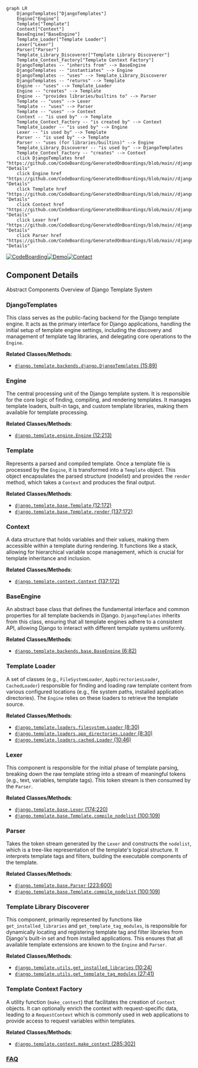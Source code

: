 ```mermaid
graph LR
    DjangoTemplates["DjangoTemplates"]
    Engine["Engine"]
    Template["Template"]
    Context["Context"]
    BaseEngine["BaseEngine"]
    Template_Loader["Template Loader"]
    Lexer["Lexer"]
    Parser["Parser"]
    Template_Library_Discoverer["Template Library Discoverer"]
    Template_Context_Factory["Template Context Factory"]
    DjangoTemplates -- "inherits from" --> BaseEngine
    DjangoTemplates -- "instantiates" --> Engine
    DjangoTemplates -- "uses" --> Template_Library_Discoverer
    DjangoTemplates -- "returns" --> Template
    Engine -- "uses" --> Template_Loader
    Engine -- "creates" --> Template
    Engine -- "provides libraries/builtins to" --> Parser
    Template -- "uses" --> Lexer
    Template -- "uses" --> Parser
    Template -- "uses" --> Context
    Context -- "is used by" --> Template
    Template_Context_Factory -- "is created by" --> Context
    Template_Loader -- "is used by" --> Engine
    Lexer -- "is used by" --> Template
    Parser -- "is used by" --> Template
    Parser -- "uses (for libraries/builtins)" --> Engine
    Template_Library_Discoverer -- "is used by" --> DjangoTemplates
    Template_Context_Factory -- "creates" --> Context
    click DjangoTemplates href "https://github.com/CodeBoarding/GeneratedOnBoardings/blob/main//django/DjangoTemplates.md" "Details"
    click Engine href "https://github.com/CodeBoarding/GeneratedOnBoardings/blob/main//django/Engine.md" "Details"
    click Template href "https://github.com/CodeBoarding/GeneratedOnBoardings/blob/main//django/Template.md" "Details"
    click Context href "https://github.com/CodeBoarding/GeneratedOnBoardings/blob/main//django/Context.md" "Details"
    click Lexer href "https://github.com/CodeBoarding/GeneratedOnBoardings/blob/main//django/Lexer.md" "Details"
    click Parser href "https://github.com/CodeBoarding/GeneratedOnBoardings/blob/main//django/Parser.md" "Details"
```
[![CodeBoarding](https://img.shields.io/badge/Generated%20by-CodeBoarding-9cf?style=flat-square)](https://github.com/CodeBoarding/GeneratedOnBoardings)[![Demo](https://img.shields.io/badge/Try%20our-Demo-blue?style=flat-square)](https://www.codeboarding.org/demo)[![Contact](https://img.shields.io/badge/Contact%20us%20-%20contact@codeboarding.org-lightgrey?style=flat-square)](mailto:contact@codeboarding.org)

## Component Details

Abstract Components Overview of Django Template System

### DjangoTemplates
This class serves as the public-facing backend for the Django template engine. It acts as the primary interface for Django applications, handling the initial setup of template engine settings, including the discovery and management of template tag libraries, and delegating core operations to the `Engine`.


**Related Classes/Methods**:

- <a href="https://github.com/django/django/blob/master/django/template/backends/django.py#L15-L89" target="_blank" rel="noopener noreferrer">`django.template.backends.django.DjangoTemplates` (15:89)</a>


### Engine
The central processing unit of the Django template system. It is responsible for the core logic of finding, compiling, and rendering templates. It manages template loaders, built-in tags, and custom template libraries, making them available for template processing.


**Related Classes/Methods**:

- <a href="https://github.com/django/django/blob/master/django/template/engine.py#L12-L213" target="_blank" rel="noopener noreferrer">`django.template.engine.Engine` (12:213)</a>


### Template
Represents a parsed and compiled template. Once a template file is processed by the `Engine`, it is transformed into a `Template` object. This object encapsulates the parsed structure (nodelist) and provides the `render` method, which takes a `Context` and produces the final output.


**Related Classes/Methods**:

- <a href="https://github.com/django/django/blob/master/django/template/base.py#L12-L172" target="_blank" rel="noopener noreferrer">`django.template.base.Template` (12:172)</a>
- <a href="https://github.com/django/django/blob/master/django/template/base.py#L137-L172" target="_blank" rel="noopener noreferrer">`django.template.base.Template.render` (137:172)</a>


### Context
A data structure that holds variables and their values, making them accessible within a template during rendering. It functions like a stack, allowing for hierarchical variable scope management, which is crucial for template inheritance and inclusion.


**Related Classes/Methods**:

- <a href="https://github.com/django/django/blob/master/django/template/context.py#L137-L172" target="_blank" rel="noopener noreferrer">`django.template.context.Context` (137:172)</a>


### BaseEngine
An abstract base class that defines the fundamental interface and common properties for all template backends in Django. `DjangoTemplates` inherits from this class, ensuring that all template engines adhere to a consistent API, allowing Django to interact with different template systems uniformly.


**Related Classes/Methods**:

- <a href="https://github.com/django/django/blob/master/django/template/backends/base.py#L6-L82" target="_blank" rel="noopener noreferrer">`django.template.backends.base.BaseEngine` (6:82)</a>


### Template Loader
A set of classes (e.g., `FileSystemLoader`, `AppDirectoriesLoader`, `CachedLoader`) responsible for finding and loading raw template content from various configured locations (e.g., file system paths, installed application directories). The `Engine` relies on these loaders to retrieve the template source.


**Related Classes/Methods**:

- <a href="https://github.com/django/django/blob/master/django/template/loaders/filesystem.py#L8-L30" target="_blank" rel="noopener noreferrer">`django.template.loaders.filesystem.Loader` (8:30)</a>
- <a href="https://github.com/django/django/blob/master/django/template/loaders/app_directories.py#L8-L30" target="_blank" rel="noopener noreferrer">`django.template.loaders.app_directories.Loader` (8:30)</a>
- <a href="https://github.com/django/django/blob/master/django/template/loaders/cached.py#L10-L46" target="_blank" rel="noopener noreferrer">`django.template.loaders.cached.Loader` (10:46)</a>


### Lexer
This component is responsible for the initial phase of template parsing, breaking down the raw template string into a stream of meaningful tokens (e.g., text, variables, template tags). This token stream is then consumed by the `Parser`.


**Related Classes/Methods**:

- <a href="https://github.com/django/django/blob/master/django/template/base.py#L174-L220" target="_blank" rel="noopener noreferrer">`django.template.base.Lexer` (174:220)</a>
- <a href="https://github.com/django/django/blob/master/django/template/base.py#L100-L109" target="_blank" rel="noopener noreferrer">`django.template.base.Template.compile_nodelist` (100:109)</a>


### Parser
Takes the token stream generated by the `Lexer` and constructs the `nodelist`, which is a tree-like representation of the template's logical structure. It interprets template tags and filters, building the executable components of the template.


**Related Classes/Methods**:

- <a href="https://github.com/django/django/blob/master/django/template/base.py#L223-L600" target="_blank" rel="noopener noreferrer">`django.template.base.Parser` (223:600)</a>
- <a href="https://github.com/django/django/blob/master/django/template/base.py#L100-L109" target="_blank" rel="noopener noreferrer">`django.template.base.Template.compile_nodelist` (100:109)</a>


### Template Library Discoverer
This component, primarily represented by functions like `get_installed_libraries` and `get_template_tag_modules`, is responsible for dynamically locating and registering template tag and filter libraries from Django's built-in set and from installed applications. This ensures that all available template extensions are known to the `Engine` and `Parser`.


**Related Classes/Methods**:

- <a href="https://github.com/django/django/blob/master/django/template/utils.py#L10-L24" target="_blank" rel="noopener noreferrer">`django.template.utils.get_installed_libraries` (10:24)</a>
- <a href="https://github.com/django/django/blob/master/django/template/utils.py#L27-L41" target="_blank" rel="noopener noreferrer">`django.template.utils.get_template_tag_modules` (27:41)</a>


### Template Context Factory
A utility function (`make_context`) that facilitates the creation of `Context` objects. It can optionally enrich the context with request-specific data, leading to a `RequestContext` which is commonly used in web applications to provide access to request variables within templates.


**Related Classes/Methods**:

- <a href="https://github.com/django/django/blob/master/django/template/context.py#L285-L302" target="_blank" rel="noopener noreferrer">`django.template.context.make_context` (285:302)</a>




### [FAQ](https://github.com/CodeBoarding/GeneratedOnBoardings/tree/main?tab=readme-ov-file#faq)